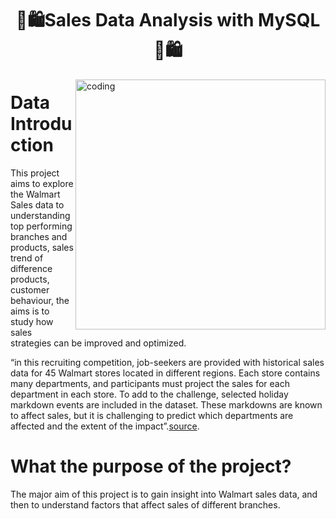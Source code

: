 <h1 align="center">🛒🛍Sales Data Analysis with MySQL🛒🛍</h1>
<img align="right" alt="coding" hight="200"width="400" src="https://encrypted-tbn0.gstatic.com/images?q=tbn:ANd9GcSYHuYBJ7nspaM-k5bsq7ydtG2Iixt4lLTLTJSimTlP2zYdXt-IbvJPrsblsxpOcUKQ0Q8&usqp=CAU">


# Data Introduction

This project aims to explore the Walmart Sales data to understanding top performing branches and products, sales trend of difference products, customer behaviour, the aims is to study how sales strategies can be improved and optimized. 

“in this recruiting competition, job-seekers are provided with historical sales data for 45 Walmart stores located in different regions. Each store contains many departments, and participants must project the sales for each department in each store. To add to the challenge, selected holiday markdown events are included in the dataset. These markdowns are known to affect sales, but it is challenging to predict which departments are affected and the extent of the impact”.[source](https://www.kaggle.com/c/walmart-recruiting-store-sales-forecasting/data).

# What the purpose of the project?

The major aim of this project is to gain insight into Walmart sales data, and then to understand factors that affect sales of different branches.






